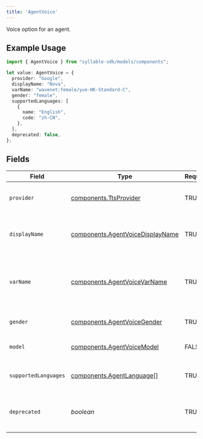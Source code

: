 ```yaml
---
title: 'AgentVoice'
---
```


Voice option for an agent.

## Example Usage

```typescript
import { AgentVoice } from "syllable-sdk/models/components";

let value: AgentVoice = {
  provider: "Google",
  displayName: "Nova",
  varName: "wavenet:female/yue-HK-Standard-C",
  gender: "female",
  supportedLanguages: [
    {
      name: "English",
      code: "zh-CN",
    },
  ],
  deprecated: false,
};
```

## Fields

| Field                                                                                | Type                                                                                 | Required                                                                             | Description                                                                          |
| ------------------------------------------------------------------------------------ | ------------------------------------------------------------------------------------ | ------------------------------------------------------------------------------------ | ------------------------------------------------------------------------------------ |
| `provider`                                                                           | [components.TtsProvider](/sdk-docs/models/components/ttsprovider)                     | TRUE                                                                   | TTS provider for an agent voice.                                                     |
| `displayName`                                                                        | [components.AgentVoiceDisplayName](/sdk-docs/models/components/agentvoicedisplayname) | TRUE                                                                   | Display names of voices that Syllable supports.                                      |
| `varName`                                                                            | [components.AgentVoiceVarName](/sdk-docs/models/components/agentvoicevarname)         | TRUE                                                                   | The variable name of an agent voice (used when procesing messages).                  |
| `gender`                                                                             | [components.AgentVoiceGender](/sdk-docs/models/components/agentvoicegender)           | TRUE                                                                   | Gender for an agent voice.                                                           |
| `model`                                                                              | [components.AgentVoiceModel](/sdk-docs/models/components/agentvoicemodel)             | FALSE                                                                   | Model for an agent voice.                                                            |
| `supportedLanguages`                                                                 | [components.AgentLanguage](/sdk-docs/models/components/agentlanguage)[]               | TRUE                                                                   | Languages supported by the voice                                                     |
| `deprecated`                                                                         | *boolean*                                                                            | TRUE                                                                   | Whether the voice is deprecated and should not be used                               |